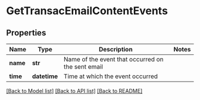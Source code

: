 # GetTransacEmailContentEvents

## Properties
Name | Type | Description | Notes
------------ | ------------- | ------------- | -------------
**name** | **str** | Name of the event that occurred on the sent email | 
**time** | **datetime** | Time at which the event occurred | 

[[Back to Model list]](../README.md#documentation-for-models) [[Back to API list]](../README.md#documentation-for-api-endpoints) [[Back to README]](../README.md)


